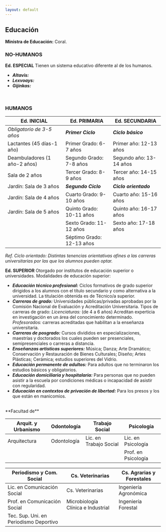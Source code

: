 ```yaml
---
layout: default
---
```


<h2>Educación</h2>

**Ministra de Educación:** Coral.
<BR>
<h3>NO-HUMANOS</h3>

**Ed. ESPECIAL**
Tienen un sistema educativo diferente al de los humanos. 
* ***Altavis:*** 
* ***Lexvoays:*** 
* ***Gijinkas:*** 
<BR>
<h3>HUMANOS</h3> 
 
| Ed. INICIAL | Ed. PRIMARIA | Ed. SECUNDARIA |
|------|------|------|
| *Obligatorio de 3-5 años* | ***Primer Ciclo*** | ***Ciclo básico*** |
| Lactantes (45 días-1 año) | Primer Grado: 6-7 años| Primer año: 12-13 años |
| Deambuladores (1 año-2 años) | Segundo Grado: 7-8 años| Segundo año:	13-14 años |
| Sala de 2 años | Tercer Grado: 8-9 años | Tercer año: 14-15 años | 
| Jardín: Sala de 3 años | ***Segundo Ciclo*** | ***Ciclo orientado*** |
| Jardín: Sala de 4 años | Cuarto Grado: 9-10 años| Cuarto año: 15-16 años |
| Jardín: Sala de 5 años | Quinto Grado: 10-11 años | Quinto año: 16-17 años |
|| Sexto Grado: 11-12 años| Sexto año: 17-18 años |
|| Séptimo Grado: 12-13 años| |

*Ref. Ciclo orientado: Distintas tenencias orientativas afines a las carreras universitarias por las que los alumnos pueden optar.*

**Ed. SUPERIOR** Otorgado por institutos de educación superior o universidades. Modalidades de educación superior: 
* ***Educación técnico profesional:*** Ciclos formativos de grado superior dirigidos a los alumnos con el título secundario y como alternativa a la universidad. La titulación obtenida es de Técnico/a superior. 
* ***Carreras de grado:*** Universidades públicas/privadas aprobadas por la Comisión Nacional de Evaluación y Acreditación Universitaria. Tipos de carreras de grado: *Licenciaturas:* (de 4 a 6 años) Acreditan experticia en investigación en un área del conocimiento determinado. *Profesorados:* carreras acreditadas que habilitan a la enseñanza universitaria.
* ***Carreras de posgrado:*** Cursos divididos en especializaciones, maestrías y doctorados los cuales pueden ser presenciales, semipresenciales o carreras a distancia.
* ***Enseñanzas artísticas superiores:*** Música; Danza; Arte Dramático; Conservación y Restauración de Bienes Culturales; Diseño; Artes Plásticas; Cerámica; estudios superiores del Vidrio.
* ***Educación permanente de adultos:*** Para adultos que no terminaron los estudios básicos y obligatorios. 
* ***Educación domiciliaria y hospitalaria:*** Para personas que no pueden asistir a la escuela por condiciones médicas o incapacidad de asistir con regularidad.
* ***Educación en contextos de privación de libertad:*** Para los presos y los que están en manicomios. 
<BR>
**Facultad de**
  
| Arquit. y Urbanismo | Odontología | Trabajo Social | Psicología |
|------|------|------|------|
| Arquitectura | Odontología | Lic. en Trabajo Social | Lic. en Psicología |
||||Prof. en Psicología|

| Periodismo y Com. Social | Cs. Veterinarias | Cs. Agrarias y Forestales |
|------|------|------|
| Lic. en Comunicación Social | Cs. Veterinarias | Ingeniería Agronómica |
| Prof. en Comunicación Social | Microbiología Clínica e Industrial | Ingeniería Forestal |
| Tec. Sup. Uni. en Periodismo Deportivo| | | |
